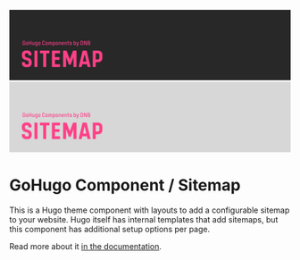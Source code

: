 <!--- CARD BEGIN --->

![DNB-Hugo/HEAD](.github/github-card-dark.png#gh-dark-mode-only)
![DNB-Hugo/HEAD](.github/github-card-light.png#gh-light-mode-only)

<!--- CARD END --->

# GoHugo Component / Sitemap

This is a Hugo theme component with layouts to add a configurable sitemap to your website. Hugo itself has internal templates that add sitemaps, but this component has additional setup options per page.

Read more about it [in the documentation](https://kollitsch.dev/components/hugo-sitemap/).
